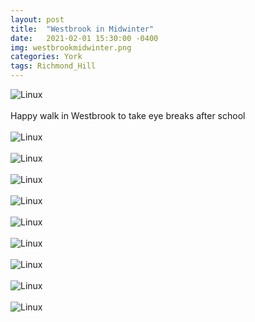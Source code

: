 ```yaml
---
layout: post
title:  "Westbrook in Midwinter"
date:   2021-02-01 15:30:00 -0400
img: westbrookmidwinter.png
categories: York
tags: Richmond_Hill
---
```


![Linux]({{site.baseurl}}/images/westbrookmidwinter.png)
<br>
<br>
Happy walk in Westbrook to take eye breaks after school
<br>
<br>
![Linux]({{site.baseurl}}/images/westbrookmidwinter1.jpg)
<br>
<br>
![Linux]({{site.baseurl}}/images/westbrookmidwinter2.jpg)
<br>
<br>
![Linux]({{site.baseurl}}/images/westbrookmidwinter3.jpg)
<br>
<br>
![Linux]({{site.baseurl}}/images/westbrookmidwinter4.jpg)
<br>
<br>
![Linux]({{site.baseurl}}/images/westbrookmidwinter5.jpg)
<br>
<br>
![Linux]({{site.baseurl}}/images/westbrookmidwinter6.jpg)
<br>
<br>
![Linux]({{site.baseurl}}/images/westbrookmidwinter7.jpg)
<br>
<br>
![Linux]({{site.baseurl}}/images/westbrookmidwinter8.jpg)
<br>
<br>
![Linux]({{site.baseurl}}/images/westbrookmidwinter9.jpg)
<br>
<br>
